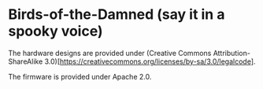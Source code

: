 # Birds-of-the-Damned (say it in a spooky voice)

The hardware designs are provided under (Creative Commons Attribution-ShareAlike 3.0)[https://creativecommons.org/licenses/by-sa/3.0/legalcode].

The firmware is provided under Apache 2.0.

